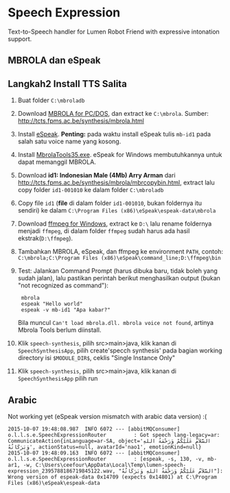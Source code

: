 # Speech Expression

Text-to-Speech handler for Lumen Robot Friend with expressive intonation support.

## MBROLA dan eSpeak

## Langkah2 Install TTS Salita

1. Buat folder `C:\mbroladb`
2. Download [MBROLA for PC/DOS](http://tcts.fpms.ac.be/synthesis/mbrola/bin/pcdos/mbr301d.zip), dan extract ke `C:\mbrola`. Sumber: http://tcts.fpms.ac.be/synthesis/mbrola.html
3. Install [eSpeak](http://espeak.sourceforge.net/).
    **Penting:** pada waktu install eSpeak tulis `mb-id1` pada salah satu voice name yang kosong.
4. Install [MbrolaTools35.exe](http://www.tcts.fpms.ac.be/synthesis/mbrola/bin/pcwin/MbrolaTools35.exe). eSpeak for Windows membutuhkannya untuk dapat memanggil MBROLA.
5. Download **id1: Indonesian Male (4Mb) Arry Arman** dari http://tcts.fpms.ac.be/synthesis/mbrola/mbrcopybin.html,
    extract lalu copy folder `id1-001010`  ke dalam folder `C:\mbroladb`
6. Copy file `id1` (**file** di dalam folder `id1-001010`, bukan foldernya itu sendiri) ke dalam `C:\Program Files (x86)\eSpeak\espeak-data\mbrola`
7. Download [ffmpeg for Windows](https://ffmpeg.zeranoe.com/builds/), extract ke `D:\` lalu rename foldernya menjadi
    `ffmpeg`, di dalam folder `ffmpeg` sudah harus ada hasil ekstrak(`D:\ffmpeg`).
8. Tambahkan MBROLA, eSpeak, dan ffmpeg ke environment `PATH`, contoh:
    `C:\mbrola;C:\Program Files (x86)\eSpeak\command_line;D:\ffmpeg\bin`
9. Test: Jalankan Command Prompt (harus dibuka baru, tidak boleh yang sudah jalan), lalu pastikan perintah berikut menghasilkan output (bukan "not recognized as command"):

        mbrola
        espeak "Hello world"
        espeak -v mb-id1 "Apa kabar?"
    
    Bila muncul `Can't load mbrola.dll. mbrola voice not found`, artinya Mbrola Tools berlum diinstall.

10. Klik `speech-synthesis`, pilih src>main>java, klik kanan di `SpeechSynthesisApp`, pilih create'specch synthesis'
pada bagian working directory isi `$MODULE_DIR$`, ceklis "Single Instance Only"
11.  Klik `speech-synthesis`, pilih src>main>java, klik kanan di `SpeechSynthesisApp` pilih run    


## Arabic

Not working yet (eSpeak version mismatch with arabic data version) :(

    2015-10-07 19:48:08.987  INFO 6072 --- [abbitMQConsumer] o.l.l.s.e.SpeechExpressionRouter         : Got speech lang-legacy=ar: CommunicateAction{inLanguage=ar-SA, object='السَّلاَمُ عَلَيْكُمْ وَرَحْمَةُ اللهِ وَبَرَكَاتُهُ', actionStatus=null, avatarId='nao1', emotionKind=null}
    2015-10-07 19:48:09.163  INFO 6072 --- [abbitMQConsumer] o.l.l.s.e.SpeechExpressionRouter         : [espeak, -s, 130, -v, mb-ar1, -w, C:\Users\ceefour\AppData\Local\Temp\lumen-speech-expression_2395788186719845122.wav, "السَّلاَمُ عَلَيْكُمْ وَرَحْمَةُ اللهِ وَبَرَكَاتُهُ"]: Wrong version of espeak-data 0x14709 (expects 0x14801) at C:\Program Files (x86)\eSpeak\espeak-data
